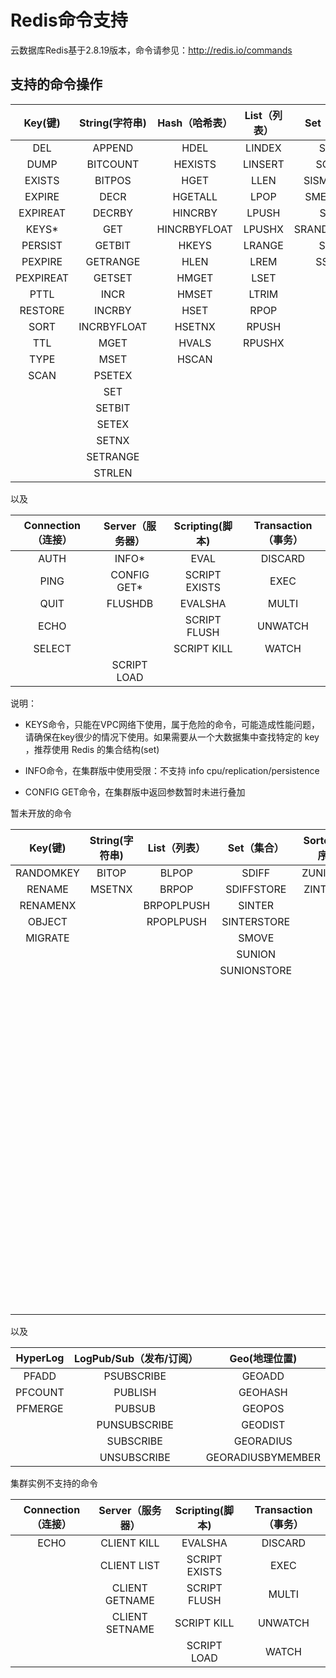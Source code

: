# Redis命令支持



云数据库Redis基于2.8.19版本，命令请参见：http://redis.io/commands



## 支持的命令操作

Key(键)|String(字符串)|Hash（哈希表）|List（列表）|Set（集合）|SortedSet（有序集合） 
:--:|:--:|:--:|:--:|:--:|:--:
DEL|APPEND|HDEL|LINDEX|SADD|ZADD            
DUMP|BITCOUNT|HEXISTS|LINSERT|SCARD|ZCARD            
EXISTS|BITPOS|HGET|LLEN|SISMEMBER|ZCOUNT            
EXPIRE| DECR |HGETALL  | LPOP  |      	SMEMBERS     |ZINCRBY            
EXPIREAT   |         	DECRBY       |     	HINCRBY       |     	LPUSH       |     	SPOP      | ZRANGE            
KEYS*   |               	GET      |      	HINCRBYFLOAT   |         	LPUSHX   |         	SRANDMEMBER          |ZRANGEBYSCORE            
PERSIST    |        	GETBIT        |    	HKEYS         |   	LRANGE       |     	SREM     |ZRANK            
PEXPIRE   |         	GETRANGE      |      	HLEN        |    	LREM        |    	SSCAN      | ZREM            
PEXPIREAT         |   	GETSET        |    	HMGET       |     	LSET         |   	|ZREMRANGEBYRANK            
PTTL|INCR|HMSET|LTRIM | |        	ZREMRANGEBYSCORE            
RESTORE|INCRBY|HSET|RPOP      | |      	ZREVRANGE            
SORT|INCRBYFLOAT|HSETNX|RPUSH  | |          	ZREVRANGEBYSCORE            
TTL|MGET|HVALS|RPUSHX     | |       	ZREVRANK            
TYPE|MSET|HSCAN| | |       	       	ZSCORE            
SCAN|PSETEX| | | |ZSCAN            
| |SET   | |  |       	|ZRANGEBYLEX            
| |SETBIT      | | |   |   	ZLEXCOUNT            
| |SETEX       | | |    | 	ZREMRANGEBYLEX            
| |SETNX| | | | |             	
| |SETRANGE   | | | |         	
| |STRLEN    | | | |        	

以及

Connection（连接）|Server（服务器）|Scripting(脚本)|Transaction（事务）     
:--:|:--:|:--:|:--:
AUTH|INFO*|EVAL|DISCARD            
PING|CONFIG GET*|SCRIPT EXISTS|EXEC            
QUIT|FLUSHDB|EVALSHA|MULTI            
ECHO| |SCRIPT FLUSH|UNWATCH            
SELECT| |SCRIPT KILL|WATCH            
 | |SCRIPT LOAD|      

说明：

- KEYS命令，只能在VPC网络下使用，属于危险的命令，可能造成性能问题，请确保在key很少的情况下使用。如果需要从一个大数据集中查找特定的 key ，推荐使用 Redis 的集合结构(set)

- INFO命令，在集群版中使用受限：不支持 info cpu/replication/persistence

- CONFIG GET命令，在集群版中返回参数暂时未进行叠加

暂未开放的命令

Key(键)|String(字符串)|List（列表）|Set（集合）|SortedSet（有序集合）|Server（服务器）
:--:|:--:|:--:|:--:|:--:|:--:
RANDOMKEY|BITOP|BLPOP|SDIFF|ZUNIONSTORE|FLUSHALL            
RENAME|MSETNX|BRPOP|SDIFFSTORE|ZINTERSTORE|  
RENAMENX| |BRPOPLPUSH  |SINTER| |TIME            
OBJECT| | RPOPLPUSH|SINTERSTORE| |MONITOR            
MIGRATE | | | SMOVE | |SLOWLOG            
| | | |SUNION | |BGREWRITEAOF            
| | | |SUNIONSTORE| |BGSAVE            
| | | | | |CONFIG REWRITE            
| | | | | |CONFIG SET            
| | | | | |CONFIG RESETSTAT            
| | | | | |COMMAND            
| | | | | |COMMAND COUNT            
| | | | | |COMMAND GETKEYS            
| | | | | |COMMAND INFO            
| | | | | |DEBUG OBJECT            
| | | | | |DEBUG SEGFAULT            
| | | | | |LASTSAVE            
| | | | | |ROLE            
| | | | | |SAVE            
| | | | | |SHUTDOWN            
| | | | | |SLAVEOF            
| | | | | |SYNC            
| | | | | |PSYNC  

以及

HyperLog|LogPub/Sub（发布/订阅）| Geo(地理位置)      
:--:|:--:|:--:
PFADD|PSUBSCRIBE|GEOADD            
PFCOUNT|PUBLISH|GEOHASH            
PFMERGE|PUBSUB|GEOPOS            
| |PUNSUBSCRIBE|GEODIST            
| |SUBSCRIBE|GEORADIUS            
| |UNSUBSCRIBE|GEORADIUSBYMEMBER  

集群实例不支持的命令

Connection（连接）|Server（服务器）|Scripting(脚本)|Transaction（事务）
:--:|:--:|:--:|:--:
ECHO|CLIENT KILL|EVALSHA|DISCARD            
| |CLIENT LIST|SCRIPT EXISTS|EXEC            
| |CLIENT GETNAME|SCRIPT FLUSH|MULTI            
| |CLIENT SETNAME|SCRIPT KILL|UNWATCH
| | |SCRIPT LOAD   |WATCH         
